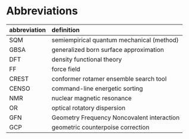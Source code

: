 # Abbreviations

| abbreviation | definition |
| :--- | :--- |
| SQM | semiempirical quantum mechanical \(method\) |
| GBSA | generalized born surface approximation |
| DFT | density functional theory |
| FF | force field |
| CREST | conformer rotamer ensemble search tool |
| CENSO | command-line energetic sorting |
| NMR | nuclear magnetic resonance |
| OR | optical rotatory dispersion |
| GFN | Geometry Frequency Noncovalent interaction  |
| GCP | geometric counterpoise correction |


